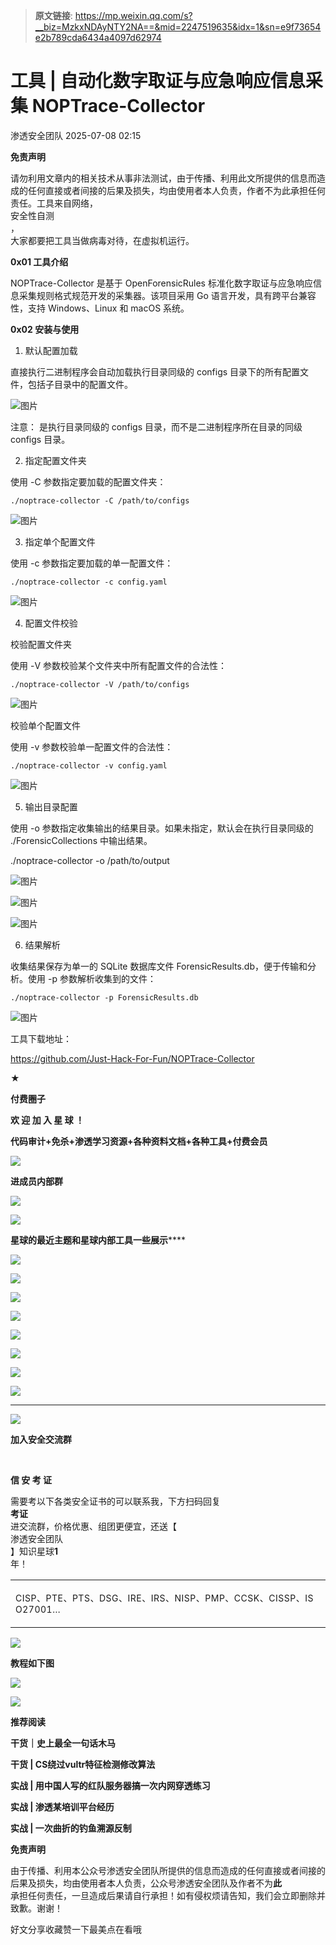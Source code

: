> **原文链接**: https://mp.weixin.qq.com/s?__biz=MzkxNDAyNTY2NA==&mid=2247519635&idx=1&sn=e9f73654e2b789cda6434a4097d62974

#  工具 | 自动化数字取证与应急响应信息采集 NOPTrace-Collector  
 渗透安全团队   2025-07-08 02:15  
  
**免责声明**  
  
请勿利用文章内的相关技术从事非法测试，由于传播、利用此文所提供的信息而造成的任何直接或者间接的后果及损失，均由使用者本人负责，作者不为此承担任何责任。工具来自网络，  
安全性自测  
，  
大家都要把工具当做病毒对待，在虚拟机运行。  
  
  
**0x01 工具介绍**  
  
NOPTrace-Collector 是基于 OpenForensicRules 标准化数字取证与应急响应信息采集规则格式规范开发的采集器。该项目采用 Go 语言开发，具有跨平台兼容性，支持 Windows、Linux 和 macOS 系统。  
  
**0x02 安装与使用**  
  
1. 默认配置加载  
  
直接执行二进制程序会自动加载执行目录同级的 configs 目录下的所有配置文件，包括子目录中的配置文件。  
  
![图片](https://mmbiz.qpic.cn/sz_mmbiz_png/8H1dCzib3UibusVfJXmzIeLa5EtNLA6I8xqg6XmMxibmbsMz8z0kkB6mzb0sQB9hyCLRIJNhPMahyvMdibng0N8f7w/640?wx_fmt=png&from=appmsg "")  
  
注意： 是执行目录同级的 configs 目录，而不是二进制程序所在目录的同级 configs 目录。  
  
2. 指定配置文件夹  
  
使用 -C 参数指定要加载的配置文件夹：  

```
./noptrace-collector -C /path/to/configs
```

  
![图片](https://mmbiz.qpic.cn/sz_mmbiz_png/8H1dCzib3UibusVfJXmzIeLa5EtNLA6I8xgibmyv2XTyOyMBdbHiaYVzvqLFWqdSq7VAMEOqRrkECO9u5d7aCBDm8A/640?wx_fmt=png&from=appmsg "")  
  
3. 指定单个配置文件  
  
使用 -c 参数指定要加载的单一配置文件：  

```
./noptrace-collector -c config.yaml
```

  
![图片](https://mmbiz.qpic.cn/sz_mmbiz_png/8H1dCzib3UibusVfJXmzIeLa5EtNLA6I8xAM0yQgcYNTwD6T3cS88pGvp6Bqz4Pq7haGQ5sro029gN8HyJibvicEIQ/640?wx_fmt=png&from=appmsg "")  
  
4. 配置文件校验  
  
校验配置文件夹  
  
使用 -V 参数校验某个文件夹中所有配置文件的合法性：  

```
./noptrace-collector -V /path/to/configs
```

  
![图片](https://mmbiz.qpic.cn/sz_mmbiz_png/8H1dCzib3UibusVfJXmzIeLa5EtNLA6I8xFM7OMdW4qbiaCgSWEGCBxnCticzeDPFgnj1zeLQeBdABicb6uSp06pruw/640?wx_fmt=png&from=appmsg "")  
  
校验单个配置文件  
  
使用 -v 参数校验单一配置文件的合法性：  

```
./noptrace-collector -v config.yaml
```

  
![图片](https://mmbiz.qpic.cn/sz_mmbiz_png/8H1dCzib3UibusVfJXmzIeLa5EtNLA6I8xjbtzqe2yVvIJxrdhYicrthS6m8DOvNMTtUAOBFtsicTr5EHlDPh1GdIA/640?wx_fmt=png&from=appmsg "")  
  
5. 输出目录配置  
  
使用 -o 参数指定收集输出的结果目录。如果未指定，默认会在执行目录同级的 ./ForensicCollections 中输出结果。  
  
./noptrace-collector -o /path/to/output  
  
![图片](https://mmbiz.qpic.cn/sz_mmbiz_png/8H1dCzib3UibusVfJXmzIeLa5EtNLA6I8xmfWjAic3lXxgicE7P8E4qQNW7MzIEIxAicrY8UwPJwL6svoFbCnibqvm1w/640?wx_fmt=png&from=appmsg "")  
  
![图片](https://mmbiz.qpic.cn/sz_mmbiz_png/8H1dCzib3UibusVfJXmzIeLa5EtNLA6I8xP7KUZGGdt6XLpiacMLER7xw7xwvNxia5CpG05K05AqAiaP4wq1vAIg1sA/640?wx_fmt=png&from=appmsg "")  
  
![图片](https://mmbiz.qpic.cn/sz_mmbiz_png/8H1dCzib3UibusVfJXmzIeLa5EtNLA6I8xBDn0VhfyCcbqYiatVWU4faJc1TgAb3RL0ot3ficqnjicEPTcdw4tvHe5Q/640?wx_fmt=png&from=appmsg "")  
  
6. 结果解析  
  
收集结果保存为单一的 SQLite 数据库文件 ForensicResults.db，便于传输和分析。使用 -p 参数解析收集到的文件：  

```
./noptrace-collector -p ForensicResults.db
```

  
![图片](https://mmbiz.qpic.cn/sz_mmbiz_png/8H1dCzib3UibusVfJXmzIeLa5EtNLA6I8xtdeaasCBSr8M9jLtFJKThTW3kEosWFNCRDJKsrPicW8QokicbSW7CclA/640?wx_fmt=png&from=appmsg "")  
  
工具下载地址：  
  
  
https://github.com/Just-Hack-For-Fun/NOPTrace-Collector  
  
  
**★**  
  
**付费圈子**  
  
  
**欢 迎 加 入 星 球 ！**  
  
**代码审计+免杀+渗透学习资源+各种资料文档+各种工具+付费会员**  
  
![](https://mmbiz.qpic.cn/mmbiz_gif/pLGTianTzSu7XRhTMZOBAqXehvREhD5ThABGJdRialUx3dQWwO7fclsicyiajicKfvXV4kHs38nkwFxUSckVF2nYlibA/640?wx_fmt=gif&random=0.4447566002908574&tp=wxpic&wxfrom=5&wx_lazy=1 "")  
  
  
**进成员内部群**  
  
![](https://mmbiz.qpic.cn/mmbiz_jpg/pPVXCo8Wd8AQHAyOTgM5sLrvP6qiboXljGWG0uOdvcNR8Qw5QJLxSVrbFds2j7MxExOz1ozb9ZoYwR68leoLdAg/640?wx_fmt=jpeg&tp=wxpic&wxfrom=5&wx_lazy=1&wx_co=1 "")  
  
  
![](https://mmbiz.qpic.cn/mmbiz_gif/pLGTianTzSu7XRhTMZOBAqXehvREhD5ThABGJdRialUx3dQWwO7fclsicyiajicKfvXV4kHs38nkwFxUSckVF2nYlibA/640?wx_fmt=gif&random=0.09738205945672873&tp=wxpic&wxfrom=5&wx_lazy=1 "")  
  
  
**星球的最近主题和星球内部工具一些展示******  
  
![](https://mmbiz.qpic.cn/mmbiz_jpg/pPVXCo8Wd8Doq0iczyRiaBfhTQyfzqSGuia4lfHfazabEKr2EDe7sGVoxUhLrNRA4FbI1yef6IkWdmzxvZrTiaJncg/640?wx_fmt=jpeg&tp=wxpic&wxfrom=5&wx_lazy=1&wx_co=1 "")  
  
![](https://mmbiz.qpic.cn/mmbiz_png/pPVXCo8Wd8BmE6FAA8Bq7H9GZIRt1xYZpmYNWxrrzolt71FtX5HyM03H0cxkiaYelv7ZSajLtibEdBXUpCibdItXw/640?wx_fmt=png&tp=wxpic&wxfrom=5&wx_lazy=1&wx_co=1 "")  
  
![](https://mmbiz.qpic.cn/mmbiz_png/pPVXCo8Wd8ADSxxicsBmvhX9yBIPibyJTWnDpqropKaIKtZQE3B9ZpgttJuibibCht1jXkNY7tUhLxJRdU6gibnrn0w/640?wx_fmt=png&tp=wxpic&wxfrom=5&wx_lazy=1&wx_co=1 "")  
  
![](https://mmbiz.qpic.cn/mmbiz_png/pPVXCo8Wd8DKZcqe8mOKY1OQN5yfOaD5MpGk0JkyWcDKZvqqTWL0YKO6fmC56kSpcKicxEjK0cCu8fG3mLFLeEg/640?wx_fmt=png&tp=wxpic&wxfrom=5&wx_lazy=1&wx_co=1 "")  
  
![](https://mmbiz.qpic.cn/mmbiz_png/pPVXCo8Wd8DAc8LkYEjnluf7oQaBR9CR7oAqnjIIbLZqCxwQtBk833sLbiagicscEic0LSVfOnbianSv11PxzJdcicQ/640?wx_fmt=png&from=appmsg "")  
  
![](https://mmbiz.qpic.cn/mmbiz_png/pPVXCo8Wd8B96heXWOIseicx7lYZcN8KRN8xTiaOibRiaHVP4weL4mxd0gyaWSuTIVJhBRdBmWXjibmcfes6qR1w49w/640?wx_fmt=png&wxfrom=5&wx_lazy=1&wx_co=1&tp=wxpic "")  
  
![](https://mmbiz.qpic.cn/mmbiz_png/pPVXCo8Wd8DAc8LkYEjnluf7oQaBR9CRBgpPoexbIY7eBAnR7sWS1BlBAQX51QhcOOOz06Ct2x1cMD25nA6mJQ/640?wx_fmt=png&from=appmsg "")  
  
![](https://mmbiz.qpic.cn/mmbiz_png/pPVXCo8Wd8AqNwoQuOBy9yePOpO5Kr6aHIxj7d0ibfAuPx9fAempAoH9JfIgX4nKzCwDyhQzPrRIx4upyw5yT4Q/640?wx_fmt=png&tp=wxpic&wxfrom=5&wx_lazy=1&wx_co=1 "")  
  
****  
  
![](https://mmbiz.qpic.cn/mmbiz_gif/pLGTianTzSu7XRhTMZOBAqXehvREhD5ThABGJdRialUx3dQWwO7fclsicyiajicKfvXV4kHs38nkwFxUSckVF2nYlibA/640?wx_fmt=gif&random=0.4447566002908574&tp=wxpic&wxfrom=5&wx_lazy=1 "")  
  
  
**加入安全交流群**  
  
  
[](http://mp.weixin.qq.com/s?__biz=MzkxNDAyNTY2NA==&mid=2247513602&idx=1&sn=98045772ff9aebe8792552e32523bf83&chksm=c1764badf601c2bbcc199da519611ac8c36c17e5a0554fe32ab9d9769403a495187058f19f3d&scene=21#wechat_redirect)  
  
 			                  
  
  
**信 安 考 证**  
  
  
  
需要考以下各类安全证书的可以联系我，下方扫码回复  
**考证**  
进交流群，价格优惠、组团更便宜，还送【  
渗透安全团队  
】知识星球**1**  
年！  
<table><tbody><tr style="outline: 0px;"><td data-colwidth="557" width="557" valign="top" style="outline: 0px;word-break: break-all;hyphens: auto;"><p style="outline: 0px;"><span style="outline: 0px;font-size: 14px;letter-spacing: 0.51px;"><span leaf="">CISP、PTE、PTS、DSG、IRE、IRS、</span></span><span style="outline: 0px;font-size: 14px;letter-spacing: 0.51px;"><span leaf="">NISP、</span></span><span style="outline: 0px;font-size: 14px;letter-spacing: 0.51px;"><span leaf="">PMP、CCSK、CISSP、ISO27001...</span></span></p></td></tr></tbody></table>  
  
![](https://mmbiz.qpic.cn/mmbiz_png/pPVXCo8Wd8AOzYX7kxefGbGGZg3g1ltkN30q9hceg23PiczgUqMT0EE9w0fLK9uw1eKWwQX9TljXQe1OQeHRZ2Q/640?wx_fmt=other&from=appmsg&tp=webp&wxfrom=5&wx_lazy=1&wx_co=1 "")  
  
**教程如下图**  
  
![](https://mmbiz.qpic.cn/mmbiz_png/pPVXCo8Wd8C3Gu1libJC0muV1WmOFa3XM3fTyOiaOJYPgCiaHV6gkJJBia6Fjeds9w9pxxyyPNJhbcfK3I1tcGueTg/640?wx_fmt=png&from=appmsg "")  
  
  
![](https://mmbiz.qpic.cn/mmbiz_png/ndicuTO22p6ibN1yF91ZicoggaJJZX3vQ77Vhx81O5GRyfuQoBRjpaUyLOErsSo8PwNYlT1XzZ6fbwQuXBRKf4j3Q/640?wx_fmt=png&wxfrom=5&wx_lazy=1&wx_co=1&tp=wxpic "")  
  
  
  
**推荐阅读**  
  
  
  
**干货｜史上最全一句话木马**  
  
  
**干货 | CS绕过vultr特征检测修改算法**  
  
  
**实战 | 用中国人写的红队服务器搞一次内网穿透练习**  
  
  
**实战 | 渗透某培训平台经历**  
  
  
**实战 | 一次曲折的钓鱼溯源反制**  
  
  
**免责声明**  
  
由于传播、利用本公众号渗透安全团队所提供的信息而造成的任何直接或者间接的后果及损失，均由使用者本人负责，公众号渗透安全团队及作者不为**此**  
承担任何责任，一旦造成后果请自行承担！如有侵权烦请告知，我们会立即删除并致歉。谢谢！  
  
好文分享收藏赞一下最美点在看哦  
  
  
